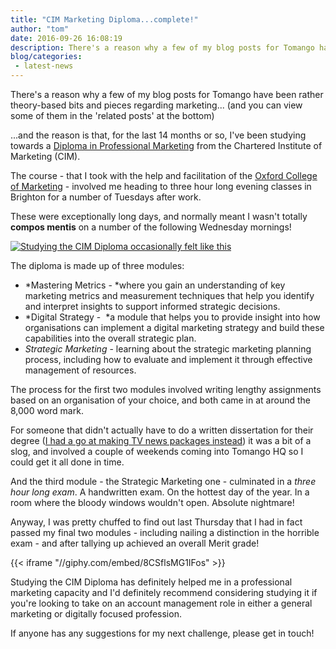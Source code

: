 ```yaml
---
title: "CIM Marketing Diploma...complete!"
author: "tom"
date: 2016-09-26 16:08:19
description: There's a reason why a few of my blog posts for Tomango have been rather theory-based bits and pieces regarding marketing...
blog/categories: 
 - latest-news
---
```


There's a reason why a few of my blog posts for Tomango have been rather theory-based bits and pieces regarding marketing... (and you can view some of them in the 'related posts' at the bottom)

...and the reason is that, for the last 14 months or so, I've been studying towards a [Diploma in Professional Marketing](http://www.cim.co.uk/qualifications/diploma-in-professional-marketing/) from the Chartered Institute of Marketing (CIM).

The course - that I took with the help and facilitation of the [Oxford College of Marketing](http://www.oxfordcollegeofmarketing.com/) - involved me heading to three hour long evening classes in Brighton for a number of Tuesdays after work.

These were exceptionally long days, and normally meant I wasn't totally __compos mentis__ on a number of the following Wednesday mornings!

[![](images/blog/shutterstock_407903728.jpg "Studying the CIM Diploma occasionally felt like this")](images/blog/shutterstock_407903728.jpg)

The diploma is made up of three modules:

- *Mastering Metrics - *where you gain an understanding of key marketing metrics and measurement techniques that help you identify and interpret insights to support informed strategic decisions.
- *Digital Strategy -  *a module that helps you to provide insight into how organisations can implement a digital marketing strategy and build these capabilities into the overall strategic plan.
- *Strategic Marketing* - learning about the strategic marketing planning process, including how to evaluate and implement it through effective management of resources.


The process for the first two modules involved writing lengthy assignments based on an organisation of your choice, and both came in at around the 8,000 word mark.

For someone that didn't actually have to do a written dissertation for their degree ([I had a go at making TV news packages instead](https://www.youtube.com/watch?v=LlO3Twvl9es)) it was a bit of a slog, and involved a couple of weekends coming into Tomango HQ so I could get it all done in time.

And the third module - the Strategic Marketing one - culminated in a *three hour long exam*. A handwritten exam. On the hottest day of the year. In a room where the bloody windows wouldn't open. Absolute nightmare!

Anyway, I was pretty chuffed to find out last Thursday that I had in fact passed my final two modules - including nailing a distinction in the horrible exam - and after tallying up achieved an overall Merit grade!

{{< iframe "//giphy.com/embed/8CSflsMG1IFos" >}}

Studying the CIM Diploma has definitely helped me in a professional marketing capacity and I'd definitely recommend considering studying it if you're looking to take on an account management role in either a general marketing or digitally focused profession.

If anyone has any suggestions for my next challenge, please get in touch!


